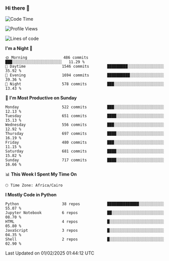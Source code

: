 ### Hi there 👋

<!--
**AMR-KELEG/AMR-KELEG** is a ✨ _special_ ✨ repository because its `README.md` (this file) appears on your GitHub profile.

Here are some ideas to get you started:

- 🔭 I’m currently working on ...
- 🌱 I’m currently learning ...
- 👯 I’m looking to collaborate on ...
- 🤔 I’m looking for help with ...
- 💬 Ask me about ...
- 📫 How to reach me: ...
- 😄 Pronouns: ...
- ⚡ Fun fact: ...
-->

<!--START_SECTION:waka-->
![Code Time](http://img.shields.io/badge/Code%20Time-0%20secs-blue)

![Profile Views](http://img.shields.io/badge/Profile%20Views-0-blue)

![Lines of code](https://img.shields.io/badge/From%20Hello%20World%20I%27ve%20Written-25.7%20million%20lines%20of%20code-blue)

**I'm a Night 🦉** 

```text
🌞 Morning                486 commits         ███░░░░░░░░░░░░░░░░░░░░░░   11.29 % 
🌆 Daytime                1546 commits        █████████░░░░░░░░░░░░░░░░   35.92 % 
🌃 Evening                1694 commits        ██████████░░░░░░░░░░░░░░░   39.36 % 
🌙 Night                  578 commits         ███░░░░░░░░░░░░░░░░░░░░░░   13.43 % 
```
📅 **I'm Most Productive on Sunday** 

```text
Monday                   522 commits         ███░░░░░░░░░░░░░░░░░░░░░░   12.13 % 
Tuesday                  651 commits         ████░░░░░░░░░░░░░░░░░░░░░   15.13 % 
Wednesday                556 commits         ███░░░░░░░░░░░░░░░░░░░░░░   12.92 % 
Thursday                 697 commits         ████░░░░░░░░░░░░░░░░░░░░░   16.19 % 
Friday                   480 commits         ███░░░░░░░░░░░░░░░░░░░░░░   11.15 % 
Saturday                 681 commits         ████░░░░░░░░░░░░░░░░░░░░░   15.82 % 
Sunday                   717 commits         ████░░░░░░░░░░░░░░░░░░░░░   16.66 % 
```


📊 **This Week I Spent My Time On** 

```text
🕑︎ Time Zone: Africa/Cairo
```

**I Mostly Code in Python** 

```text
Python                   38 repos            ██████████████░░░░░░░░░░░   55.07 % 
Jupyter Notebook         6 repos             ██░░░░░░░░░░░░░░░░░░░░░░░   08.70 % 
HTML                     4 repos             █░░░░░░░░░░░░░░░░░░░░░░░░   05.80 % 
JavaScript               3 repos             █░░░░░░░░░░░░░░░░░░░░░░░░   04.35 % 
Shell                    2 repos             █░░░░░░░░░░░░░░░░░░░░░░░░   02.90 % 
```




 Last Updated on 01/02/2025 01:44:12 UTC
<!--END_SECTION:waka-->
